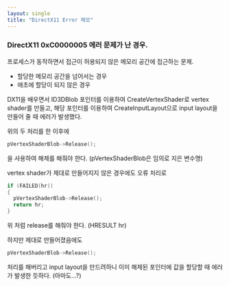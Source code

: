 ```yaml
---
layout: single
title: "DirectX11 Error 메모"
---
```


### DirectX11 0xC0000005 에러 문제가 난 경우.

프로세스가 동작하면서 접근이 허용되지 않은 메모리 공간에 접근하는 문제.
- 할당한 메모리 공간을 넘어서는 경우
- 애초에 할당이 되지 않은 경우


DX11을 배우면서 ID3DBlob 포인터를 이용하여 CreateVertexShader로 vertex shader를 만들고,
해당 포인터를 이용하여 CreateInputLayout으로 input layout을 만들어 줄 때 에러가 발생했다.


위의 두 처리를 한 이후에
```cpp
pVertexShaderBlob->Release(); 
```
을 사용하여 해제를 해줘야 한다. (pVertexShaderBlob은 임의로 지은 변수명)


vertex shader가 제대로 만들어지지 않은 경우에도 오류 처리로 
```cpp
if (FAILED(hr))
{
  pVertexShaderBlob->Release();
  return hr;
}
```
위 처럼 release를 해줘야 한다. (HRESULT hr)


하지만 제대로 만들어졌음에도
```cpp
pVertexShaderBlob->Release();
```
처리를 해버리고 input layout을 만드려하니 
이미 해제된 포인터에 값을 할당할 때 에러가 발생한 듯하다. (아마도...?)
